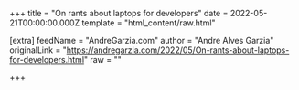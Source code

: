 
+++
title = "On rants about laptops for developers"
date = 2022-05-21T00:00:00.000Z
template = "html_content/raw.html"

[extra]
feedName = "AndreGarzia.com"
author = "Andre Alves Garzia"
originalLink = "https://andregarzia.com/2022/05/On-rants-about-laptops-for-developers.html"
raw = ""

+++

